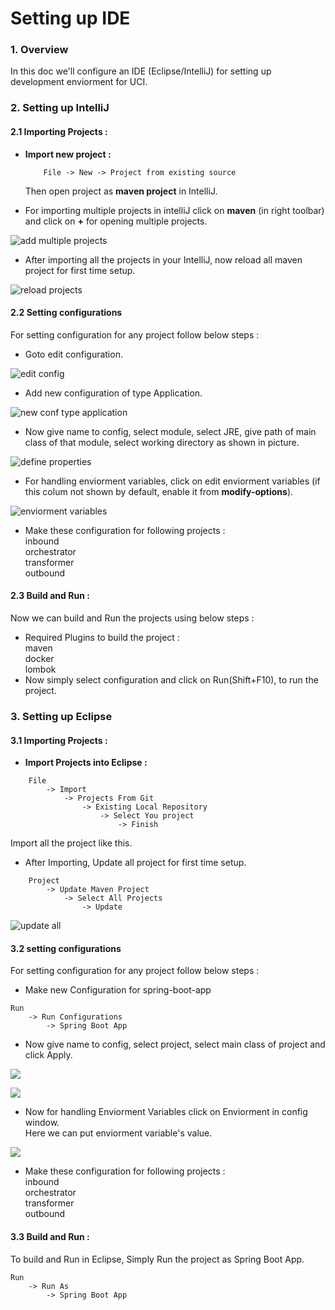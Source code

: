# Setting up IDE

### 1. Overview

In this doc we'll configure an IDE (Eclipse/IntelliJ) for setting up development enviorment for UCI.

### 2. Setting up IntelliJ

#### 2.1 Importing Projects :

*   **Import new project :**

    ```
        File -> New -> Project from existing source  
    ```

    Then open project as **maven project** in IntelliJ.
* For importing multiple projects in intelliJ click on **maven** (in right toolbar) and click on **+** for opening multiple projects.

![add multiple projects](../../../media/add\_multiple\_projects.png)

* After importing all the projects in your IntelliJ, now reload all maven project for first time setup.

![reload projects](../../../media/reload\_all\_maven\_projects.png)

#### 2.2 Setting configurations

For setting configuration for any project follow below steps :

* Goto edit configuration.

![edit config](../../../media/edit\_configuration.png)

* Add new configuration of type Application.

![new conf type application](../../../media/type\_application.png)

* Now give name to config, select module, select JRE, give path of main class of that module, select working directory as shown in picture.

![define properties](../../../media/add\_name\_and\_module.png)

* For handling enviorment variables, click on edit enviorment variables (if this colum not shown by default, enable it from **modify-options**).

![enviorment variables](../../../media/env\_variable.png)

* Make these configuration for following projects :\
  inbound\
  orchestrator\
  transformer\
  outbound

#### 2.3 Build and Run :

Now we can build and Run the projects using below steps :

* Required Plugins to build the project :\
  maven\
  docker\
  lombok
* Now simply select configuration and click on Run(Shift+F10), to run the project.

### 3. Setting up Eclipse

#### 3.1 Importing Projects :

* **Import Projects into Eclipse :**

```
    File 
        -> Import 
            -> Projects From Git 
                -> Existing Local Repository 
                    -> Select You project
                        -> Finish
```

Import all the project like this.

* After Importing, Update all project for first time setup.

```
    Project
        -> Update Maven Project
            -> Select All Projects
                -> Update
```

![update all](../../../media/sts\_update\_all.png)

#### 3.2 setting configurations

For setting configuration for any project follow below steps :

* Make new Configuration for spring-boot-app

```
Run
    -> Run Configurations
        -> Spring Boot App
```

* Now give name to config, select project, select main class of project and click Apply.

![](../../../media/sts\_name\_config.png)

![](../../../media/sts\_name\_config.png)

* Now for handling Enviorment Variables click on Enviorment in config window.\
  Here we can put enviorment variable's value.

![](../../../media/sts\_env\_variable.png)

* Make these configuration for following projects :\
  inbound\
  orchestrator\
  transformer\
  outbound

#### 3.3 Build and Run :

To build and Run in Eclipse, Simply Run the project as Spring Boot App.

```
Run
    -> Run As
        -> Spring Boot App
```
